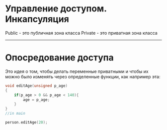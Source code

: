 # Управление доступом. Инкапсуляция

Public - это публичная зона класса
Private - это приватная зона класса

---

# Опосредование доступа

Это идея о том, чтобы делать переменные приватными и чтобы их можно было изменять через определенные функции, как например эта: 

```cpp
void editAge(unsigned p_age)
{
    if(p_age > 0 && p_age < 140){
        age = p_age;
    }
}
//in main

person.editAge(20);
```